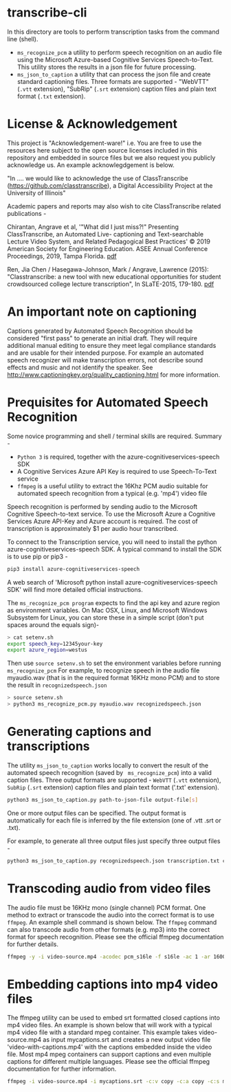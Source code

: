 # transcribe-cli

In this directory are tools to perform transcription tasks from the command line (shell).

* `ms_recognize_pcm` a utility to perform speech recognition on an audio file using the Microsoft Azure-based Cognitive Services Speech-to-Text. This utility stores the results in a json file for future processing. 
* `ms_json_to_caption` a utility that can process the json file and create standard captioning files. Three formats are supported - "WebVTT" (`.vtt` extension), "SubRip" (`.srt` extension) caption files and plain text format (`.txt` extension).

# License & Acknowledgement

This project is "Acknowledgement-ware!" i.e. You are free to use the resources here subject to the open source licenses included in this repository and embedded in source files but we also request you publicly acknowledge us. An example acknowlegdgement is below.

"In ..<your-activity>.. we would like to acknowledge the use of ClassTranscribe (https://github.com/classtranscribe), a Digital Accessibility Project at the University of Illinois"

Academic papers and reports may also wish to cite ClassTranscribe related publications -

Chirantan, Angrave et al, '"What did I just miss?!" Presenting ClassTranscribe, an Automated Live- captioning and Text-searchable Lecture Video System, and Related Pedagogical Best Practices' © 2019 American Society for Engineering Education. ASEE Annual Conference Proceedings, 2019, Tampa Florida. [pdf](https://www.asee.org/public/conferences/140/papers/26836/download)

Ren, Jia Chen / Hasegawa-Johnson, Mark / Angrave, Lawrence (2015): "Classtranscribe: a new tool with new educational opportunities for student crowdsourced college lecture transcription", In SLaTE-2015, 179-180. [pdf](https://www.isca-speech.org/archive/slate_2015/papers/sl15_179.pdf)

# An important note on captioning

Captions generated by Automated Speech Recognition should be considered "first pass" to generate an initial draft. They will require additional manual editing to ensure they meet legal compliance standards and are usable for their intended purpose. For example an automated speech recognizer will make transcription errors, not describe sound effects and music and not identify the speaker. See <http://www.captioningkey.org/quality_captioning.html> for more information.

# Prequisites for Automated Speech Recognition

Some novice programming and shell / terminal skills are required. Summary -

* `Python 3` is required, together with the azure-cognitiveservices-speech SDK
* A Cognitive Services Azure API Key is required to use Speech-To-Text service
* `ffmpeg` is a useful utility to extract the 16Khz PCM audio suitable for automated speech recognition from a typical (e.g. 'mp4') video file 

Speech recognition is performed by sending audio to the Microsoft Cognitive Speech-to-text service.
To use the Microsoft Azure a Cognitive Services Azure API-Key and Azure account is required. The cost of transcription is approximately $1 per audio hour transcribed.

To connect to the Transcription service, you will need to install the python azure-cognitiveservices-speech SDK. A typical command to install the SDK is to use pip or pip3 -

```sh
pip3 install azure-cognitiveservices-speech
```

A web search of 'Microsoft python install azure-cognitiveservices-speech SDK' will find more detailed official instructions.

The `ms_recognize_pcm program` expects to find the api key and azure region as environment variables. On Mac OSX, Linux, and Microsoft Windows Subsystem for Linux, you can store these in a simple script (don't put spaces around the equals sign)-

```sh
> cat setenv.sh
export speech_key=12345your-key
export azure_region=westus
```

Then use `source setenv.sh` to set the environment variables before running `ms_recognize_pcm` 
For example, to recognize speech in the audio file myaudio.wav (that is in the required format 16KHz mono PCM) and to store the result in `recognizedspeech.json`

```sh
> source setenv.sh
> python3 ms_recognize_pcm.py myaudio.wav recognizedspeech.json
```

# Generating captions and transcriptions

The utility `ms_json_to_caption` works locally to convert the result of the automated speech recognition (saved by ` ms_recognize_pcm`) into a valid caption files.
Three output formats are supported - `WebVTT` (`.vtt` extension), `SubRip` (`.srt` extension) caption files and plain text format ('.txt' extension).

```sh
python3 ms_json_to_caption.py path-to-json-file output-file[s]
```

One or more output files can be specified. The output format is automatically for each file is inferred by the file extension (one of .vtt .srt or .txt).

For example, to generate all three output files just specify three output files -

```sh
python3 ms_json_to_caption.py recognizedspeech.json transcription.txt captions.vtt captions.srt
```
 
# Transcoding audio from video files

The audio file must be 16KHz mono (single channel) PCM format. One method to extract or transcode the audio into the correct format is to use `ffmpeg`. An example shell command is shown below. The `ffmpeg` command can also transcode audio from other formats (e.g. mp3) into the correct format for speech recognition. Please see the official ffmpeg documentation for further details.

```sh
ffmpeg -y -i video-source.mp4 -acodec pcm_s16le -f s16le -ac 1 -ar 16000 audio-output.wav
```

# Embedding captions into mp4 video files

The ffmpeg utility can be used to embed srt formatted closed captions into mp4 video files. An example is shown below that will work with a typical mp4 video file with a standard mpeg container. This example takes video-source.mp4 as input mycaptions.srt and creates a new output video file 'video-with-captions.mp4' with the captions embedded inside the video file. Most mp4 mpeg containers can support captions and even multiple captions for different multiple languages. Please see the official ffmpeg documentation for further information.

```sh
ffmpeg -i video-source.mp4 -i mycaptions.srt -c:v copy -c:a copy -c:s mov_text video-with-captions.mp4
```
